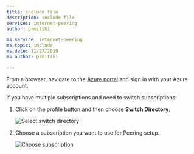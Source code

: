 ```yaml
---
title: include file
description: include file
services: internet-peering
author: prmitiki

ms.service: internet-peering
ms.topic: include
ms.date: 11/27/2019
ms.author: prmitiki

---
```


From a browser, navigate to the [Azure portal](https://portal.azure.com/) and sign in with your Azure account.

If you have multiple subscriptions and need to switch subscriptions:

1. Click on the profile button and then choose **Switch Directory**.

    ![Select switch directory](../media/choose_subscription_2.png)

1. Choose a subscription you want to use for Peering setup.

    ![Choose subscription](../media/choose_subscription_3.png)
